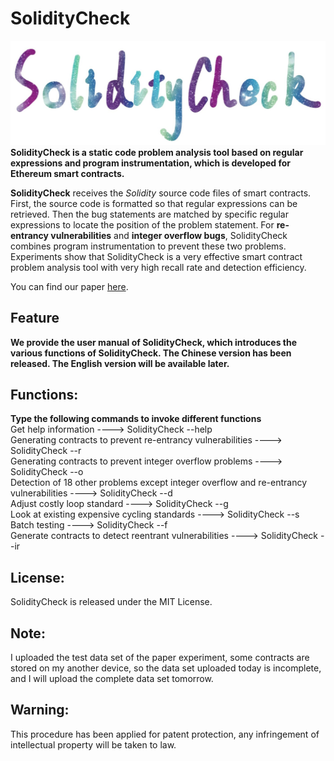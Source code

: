SolidityCheck
=============
![avatar](logo.jpg)
**SolidityCheck is a static code problem analysis tool based on regular expressions and program instrumentation, which is developed for Ethereum smart contracts.**

**SolidityCheck** receives the *Solidity* source code files of smart contracts. 
First, the source code is formatted so that regular expressions can be retrieved. Then the bug statements are matched by specific regular expressions to locate the position of the problem statement. For **re-entrancy vulnerabilities** and **integer overflow bugs**, SolidityCheck combines program instrumentation to prevent these two problems. Experiments show that SolidityCheck is a very effective smart contract problem analysis tool with very high recall rate and detection efficiency.

You can find our paper [here](https://arxiv.xilesou.top/abs/1911.09425).

Feature
------
**We provide the user manual of SolidityCheck, which introduces the various functions of SolidityCheck. The Chinese version has been released. The English version will be available later.**

Functions:
----------
**Type the following commands to invoke different functions**<br>
    Get help information	---->		SolidityCheck --help<br>
    Generating contracts to prevent re-entrancy vulnerabilities		---->		SolidityCheck --r<br>
    Generating contracts to prevent integer overflow problems		---->		SolidityCheck --o<br>
    Detection of 18 other problems except integer overflow and re-entrancy vulnerabilities		---->		SolidityCheck --d<br>
    Adjust costly loop standard		---->		SolidityCheck --g<br>
    Look at existing expensive cycling standards		---->		SolidityCheck --s<br>
    Batch testing		---->		SolidityCheck --f<br>
    Generate contracts to detect reentrant vulnerabilities	---->		SolidityCheck --ir<br>
    
License:
--------
SolidityCheck is released under the MIT License.

Note:
--------
I uploaded the test data set of the paper experiment, some contracts are stored on my another device, so the data set uploaded today is incomplete, and I will upload the complete data set tomorrow. 

Warning:
---------
This procedure has been applied for patent protection, any infringement of intellectual property will be taken to law.



